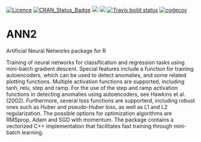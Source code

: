 [![Licence](https://img.shields.io/badge/licence-GPL--3-blue.svg)](https://www.gnu.org/licenses/gpl-3.0.en.html) 
[![CRAN\_Status\_Badge](http://www.r-pkg.org/badges/version/ANN2)](https://cran.r-project.org/package=ANN2) ![](http://cranlogs.r-pkg.org/badges/grand-total/ANN2?color=green) ![](http://cranlogs.r-pkg.org/badges/last-week/ANN2?color=green)
[![Travis build status](https://travis-ci.org/bflammers/ANN2.svg?branch=master)](https://travis-ci.org/bflammers/ANN2)
[![codecov](https://codecov.io/gh/bflammers/ANN2/branch/master/graph/badge.svg)](https://codecov.io/gh/bflammers/ANN2)

# ANN2
Artificial Neural Networks package for R 

Training of neural networks for classification and regression tasks using mini-batch gradient descent. Special features include a function for training autoencoders, which can be used to detect anomalies, and some related plotting functions. Multiple activation functions are supported, including tanh, relu, step and ramp. For the use of the step and ramp activation functions in detecting anomalies using autoencoders, see Hawkins et al. (2002). Furthermore, several loss functions are supporterd, including robust ones such as Huber and pseudo-Huber loss, as well as L1 and L2 regularization. The possible options for optimization algorithms are RMSprop, Adam and SGD with momentum. The package contains a vectorized C++ implementation that facilitates fast training through mini-batch learning.
